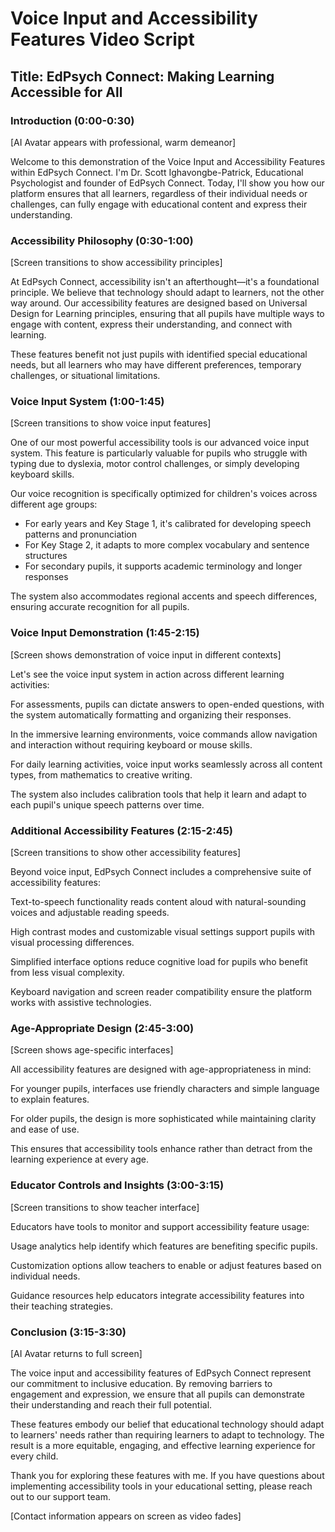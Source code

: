 # Voice Input and Accessibility Features Video Script

## Title: EdPsych Connect: Making Learning Accessible for All

### Introduction (0:00-0:30)
[AI Avatar appears with professional, warm demeanor]

Welcome to this demonstration of the Voice Input and Accessibility Features within EdPsych Connect. I'm Dr. Scott Ighavongbe-Patrick, Educational Psychologist and founder of EdPsych Connect. Today, I'll show you how our platform ensures that all learners, regardless of their individual needs or challenges, can fully engage with educational content and express their understanding.

### Accessibility Philosophy (0:30-1:00)
[Screen transitions to show accessibility principles]

At EdPsych Connect, accessibility isn't an afterthought—it's a foundational principle. We believe that technology should adapt to learners, not the other way around. Our accessibility features are designed based on Universal Design for Learning principles, ensuring that all pupils have multiple ways to engage with content, express their understanding, and connect with learning.

These features benefit not just pupils with identified special educational needs, but all learners who may have different preferences, temporary challenges, or situational limitations.

### Voice Input System (1:00-1:45)
[Screen transitions to show voice input features]

One of our most powerful accessibility tools is our advanced voice input system. This feature is particularly valuable for pupils who struggle with typing due to dyslexia, motor control challenges, or simply developing keyboard skills.

Our voice recognition is specifically optimized for children's voices across different age groups:
- For early years and Key Stage 1, it's calibrated for developing speech patterns and pronunciation
- For Key Stage 2, it adapts to more complex vocabulary and sentence structures
- For secondary pupils, it supports academic terminology and longer responses

The system also accommodates regional accents and speech differences, ensuring accurate recognition for all pupils.

### Voice Input Demonstration (1:45-2:15)
[Screen shows demonstration of voice input in different contexts]

Let's see the voice input system in action across different learning activities:

For assessments, pupils can dictate answers to open-ended questions, with the system automatically formatting and organizing their responses.

In the immersive learning environments, voice commands allow navigation and interaction without requiring keyboard or mouse skills.

For daily learning activities, voice input works seamlessly across all content types, from mathematics to creative writing.

The system also includes calibration tools that help it learn and adapt to each pupil's unique speech patterns over time.

### Additional Accessibility Features (2:15-2:45)
[Screen transitions to show other accessibility features]

Beyond voice input, EdPsych Connect includes a comprehensive suite of accessibility features:

Text-to-speech functionality reads content aloud with natural-sounding voices and adjustable reading speeds.

High contrast modes and customizable visual settings support pupils with visual processing differences.

Simplified interface options reduce cognitive load for pupils who benefit from less visual complexity.

Keyboard navigation and screen reader compatibility ensure the platform works with assistive technologies.

### Age-Appropriate Design (2:45-3:00)
[Screen shows age-specific interfaces]

All accessibility features are designed with age-appropriateness in mind:

For younger pupils, interfaces use friendly characters and simple language to explain features.

For older pupils, the design is more sophisticated while maintaining clarity and ease of use.

This ensures that accessibility tools enhance rather than detract from the learning experience at every age.

### Educator Controls and Insights (3:00-3:15)
[Screen transitions to show teacher interface]

Educators have tools to monitor and support accessibility feature usage:

Usage analytics help identify which features are benefiting specific pupils.

Customization options allow teachers to enable or adjust features based on individual needs.

Guidance resources help educators integrate accessibility features into their teaching strategies.

### Conclusion (3:15-3:30)
[AI Avatar returns to full screen]

The voice input and accessibility features of EdPsych Connect represent our commitment to inclusive education. By removing barriers to engagement and expression, we ensure that all pupils can demonstrate their understanding and reach their full potential.

These features embody our belief that educational technology should adapt to learners' needs rather than requiring learners to adapt to technology. The result is a more equitable, engaging, and effective learning experience for every child.

Thank you for exploring these features with me. If you have questions about implementing accessibility tools in your educational setting, please reach out to our support team.

[Contact information appears on screen as video fades]
